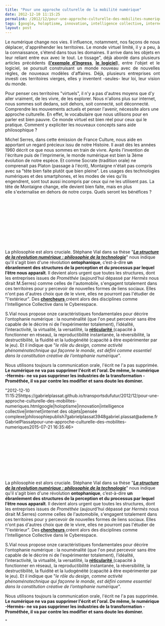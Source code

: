 ```yaml
---
title: "Pour une approche culturelle de la mobilité numérique"
date: 2012-12-10 11:15:25
permalink: /2012/12/pour-une-approche-culturelle-des-mobilites-numeriques.html
tags: [google, holoptisme, innovation, intelligence collective, internet, internet des objets, pensée complexe, philosophie]
layout: post
---
```


<p style="text-align: justify;">Le numérique change nos vies. Il influence, notamment, nos façons de nous déplacer, d'appréhender les territoires. Le monde virtuel limité, il y a peu, à la connaissance, s'étend dans tous les domaines. Il arrive dans les objets en leur reliant entre eux avec le tout. Le tissage", déjà abordé dans plusieurs articles précédents (<strong><a href="https://gabrielplassat.github.io/transportsdufutur/2012/11/ibm-dans-son-dernier-executive-report-tranforming-retail-engaging-customers-through-information-influencers-and-interacti.html"" target=""_blank"">l'exemple d'Ingress</a></strong>, <strong><a href="https://gabrielplassat.github.io/transportsdufutur/2012/11/le-logiciel-devore-le-monde-quand-les-codes-dominent-les-objets.html"" target=""_blank"">le logiciel</a></strong>), entre l'objet et le logiciel, se poursuit construisant un monde nouveau avec de nouvelles règles, de nouveaux modèles d'affaires. Déjà, plusieurs entreprises ont investi ces territoires vierges, elles y inventent -seules- leur loi, leur vision du monde. </p> <p style=""text-align: justify>Pour penser ces territoires "virtuels", il n'y a pas d'autres moyens que d'y aller vraiment, de les vivre, de les explorer. Nous n'allons plus sur internet, nous sommes soit dedans, soit dehors, soit connecté, soit déconnecté. Comprendre les mouvements actuels et penser l'avenir, nécessite alors une approche culturelle. En effet, le vocabulaire que nous utilisons pour en parler est bien pauvre. Ce monde virtuel est bien réel pour ceux qui le pratique. Comment y expliciter les nouveaux concepts sans aide philosophique ? </p>   <!--more-->  <p style=""text-align: justify>Michel Serres, dans cette émission de France Culture, nous aide en apportant un regard précieux issu de notre Histoire. Il avait dès les années 1960 décrit ce que nous sommes en train de vivre. Après l'invention de l'écriture puis de l'imprimerie, le monde numérique est bien la 3ème évolution de notre espèce. Et comme Socrate (tradition orale) ne comprenait pas Platon (passage à l'écrit), Montaigne n'était pas compris avec sa "tête bien faite plutôt que bien pleine". Les usages des technologies numériques et des smartphones, et les modes de vies qu'ils engendrent, sont tout aussi incompris par ceux qui ne les utilisent pas. La tête de Montaigne change, elle devient bien faite, mais en plus elle s'externalise en dehors de notre corps. Quels seront les bénéfices ? </p> <p style=""text-align: center> <iframe frameborder=""0"" height=""139"" scrolling=""no"" src=""http://www.franceculture.fr/player/export-reecouter?content=4519989"" width=""481""></iframe> </p> <p style=""text-align: justify>La philosophie est alors cruciale. Stéphane Vial dans sa thèse "<strong><em><a href=""http://www.theses.fr/s64027"" target=""_blank"">La structure de la révolution numérique : philosophie de la technologie</a></em></strong>" nous indique qu'il s'agit bien d'une révolution <strong>ontophanique</strong>, c’est-à-dire <strong>un ébranlement des structures de la perception et du processus par lequel l’être nous apparaît</strong>. Il devient alors urgent que toutes les structures, dont les entreprises issues de <em>Prométhée</em> (aujourd'hui dépassé par <em>Hermès</em> nous dirait M.Serres) comme celles de l'automobile, s'engagent totalement dans ces territoires pour y percevoir de nouvelles formes de liens sociaux. Elles n'ont pas d'autres choix que de le vivre, elles ne pourront pas l'étudier de "l'extérieur". Des <a href="https://gabrielplassat.github.io/transportsdufutur/2012/11/interview-de-jfnoubel-chercheur-au-collective-intelligence-research-institute.html"" target=""_blank""><strong>chercheurs</strong> </a>créent alors des disciplines comme l'Intelligence Collective dans le Cyberespace.</p> <p style=""text-align: justify>S.Vial nous propose onze caractéristiques fondamentales pour décrire l'ontophanie numérique : la nouménalité (que l'on peut percevoir sans être capable de le décrire ni de l'expérimenter totalement), l’idéalité, l’interactivité, la virtualité, la versatilité, la <a href=""http://www.arsindustrialis.org/reticularite"" target=""_blank""><strong>réticularité</strong> </a>(capacité à fonctionner en réseau), la reproductibilité instantanée, la réversibilité, la destructibilité, la fluidité et la ludogénéité (capacité à être expérimenter par le jeu). Et il indique que "<em>le rôle du design, comme activité phénoménotechnique qui façonne le monde, est défini comme essentiel dans la constitution créative de l’ontophanie numérique</em>".</p> <p style=""text-align: justify>Nous utilisons toujours la communication orale, l'écrit ne l'a pas supprimée. <strong>Le numérique ne va pas supprimer l'écrit et l'oral. De même, le numérique -Hermès- ne va pas supprimer les industries de la transformation -Prométhée, il va par contre les modifier et sans doute les dominer.</strong></p>"2012-12-10 11:15:25https://gabrielplassat.github.io/transportsdufutur/2012/12/pour-une-approche-culturelle-des-mobilites-numeriques.htmlgoogle|holoptisme|innovation|intelligence collective|internet|internet des objets|pensée complexe|philosophiepublish7gabrielplassat3948gabriel.plassat@ademe.frGabrielPlassatpour-une-approche-culturelle-des-mobilites-numeriques2015-07-21 16:35:46> <iframe frameborder=""0"" height=""139"" scrolling=""no"" src=""http://www.franceculture.fr/player/export-reecouter?content=4519989"" width=""481""></iframe> </p> <p style=""text-align: justify>La philosophie est alors cruciale. Stéphane Vial dans sa thèse "<strong><em><a href=""http://www.theses.fr/s64027"" target=""_blank"">La structure de la révolution numérique : philosophie de la technologie</a></em></strong>" nous indique qu'il s'agit bien d'une révolution <strong>ontophanique</strong>, c’est-à-dire <strong>un ébranlement des structures de la perception et du processus par lequel l’être nous apparaît</strong>. Il devient alors urgent que toutes les structures, dont les entreprises issues de <em>Prométhée</em> (aujourd'hui dépassé par <em>Hermès</em> nous dirait M.Serres) comme celles de l'automobile, s'engagent totalement dans ces territoires pour y percevoir de nouvelles formes de liens sociaux. Elles n'ont pas d'autres choix que de le vivre, elles ne pourront pas l'étudier de "l'extérieur". Des <a href="https://gabrielplassat.github.io/transportsdufutur/2012/11/interview-de-jfnoubel-chercheur-au-collective-intelligence-research-institute.html"" target=""_blank""><strong>chercheurs</strong> </a>créent alors des disciplines comme l'Intelligence Collective dans le Cyberespace.</p> <p style=""text-align: justify>S.Vial nous propose onze caractéristiques fondamentales pour décrire l'ontophanie numérique : la nouménalité (que l'on peut percevoir sans être capable de le décrire ni de l'expérimenter totalement), l’idéalité, l’interactivité, la virtualité, la versatilité, la <a href=""http://www.arsindustrialis.org/reticularite"" target=""_blank""><strong>réticularité</strong> </a>(capacité à fonctionner en réseau), la reproductibilité instantanée, la réversibilité, la destructibilité, la fluidité et la ludogénéité (capacité à être expérimenter par le jeu). Et il indique que "<em>le rôle du design, comme activité phénoménotechnique qui façonne le monde, est défini comme essentiel dans la constitution créative de l’ontophanie numérique</em>".</p> <p style=""text-align: justify>Nous utilisons toujours la communication orale, l'écrit ne l'a pas supprimée. <strong>Le numérique ne va pas supprimer l'écrit et l'oral. De même, le numérique -Hermès- ne va pas supprimer les industries de la transformation -Prométhée, il va par contre les modifier et sans doute les dominer.</strong></p>"

